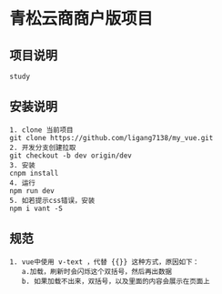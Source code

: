 # 青松云商商户版项目

## 项目说明
    study

## 安装说明
    1. clone 当前项目
    git clone https://github.com/ligang7138/my_vue.git
    2. 开发分支创建拉取
    git checkout -b dev origin/dev
    3. 安装
    cnpm install
    4. 运行
    npm run dev
    5. 如若提示css错误，安装
    npm i vant -S

## 规范
    1. vue中使用 v-text ，代替 {{}} 这种方式，原因如下：
       a.加载，刷新时会闪烁这个双括号，然后再出数据
       b. 如果加载不出来，双括号，以及里面的内容会展示在页面上

